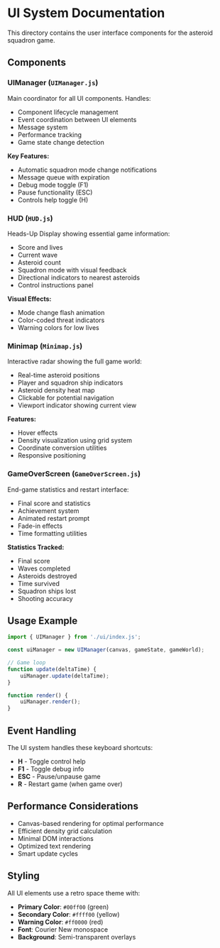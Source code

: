 # UI System Documentation

This directory contains the user interface components for the asteroid squadron game.

## Components

### UIManager (`UIManager.js`)
Main coordinator for all UI components. Handles:
- Component lifecycle management
- Event coordination between UI elements
- Message system
- Performance tracking
- Game state change detection

**Key Features:**
- Automatic squadron mode change notifications
- Message queue with expiration
- Debug mode toggle (F1)
- Pause functionality (ESC)
- Controls help toggle (H)

### HUD (`HUD.js`)
Heads-Up Display showing essential game information:
- Score and lives
- Current wave
- Asteroid count
- Squadron mode with visual feedback
- Directional indicators to nearest asteroids
- Control instructions panel

**Visual Effects:**
- Mode change flash animation
- Color-coded threat indicators
- Warning colors for low lives

### Minimap (`Minimap.js`)
Interactive radar showing the full game world:
- Real-time asteroid positions
- Player and squadron ship indicators
- Asteroid density heat map
- Clickable for potential navigation
- Viewport indicator showing current view

**Features:**
- Hover effects
- Density visualization using grid system
- Coordinate conversion utilities
- Responsive positioning

### GameOverScreen (`GameOverScreen.js`)
End-game statistics and restart interface:
- Final score and statistics
- Achievement system
- Animated restart prompt
- Fade-in effects
- Time formatting utilities

**Statistics Tracked:**
- Final score
- Waves completed
- Asteroids destroyed
- Time survived
- Squadron ships lost
- Shooting accuracy

## Usage Example

```javascript
import { UIManager } from './ui/index.js';

const uiManager = new UIManager(canvas, gameState, gameWorld);

// Game loop
function update(deltaTime) {
    uiManager.update(deltaTime);
}

function render() {
    uiManager.render();
}
```

## Event Handling

The UI system handles these keyboard shortcuts:
- **H** - Toggle control help
- **F1** - Toggle debug info
- **ESC** - Pause/unpause game
- **R** - Restart game (when game over)

## Performance Considerations

- Canvas-based rendering for optimal performance
- Efficient density grid calculation
- Minimal DOM interactions
- Optimized text rendering
- Smart update cycles

## Styling

All UI elements use a retro space theme with:
- **Primary Color**: `#00ff00` (green)
- **Secondary Color**: `#ffff00` (yellow)
- **Warning Color**: `#ff0000` (red)
- **Font**: Courier New monospace
- **Background**: Semi-transparent overlays